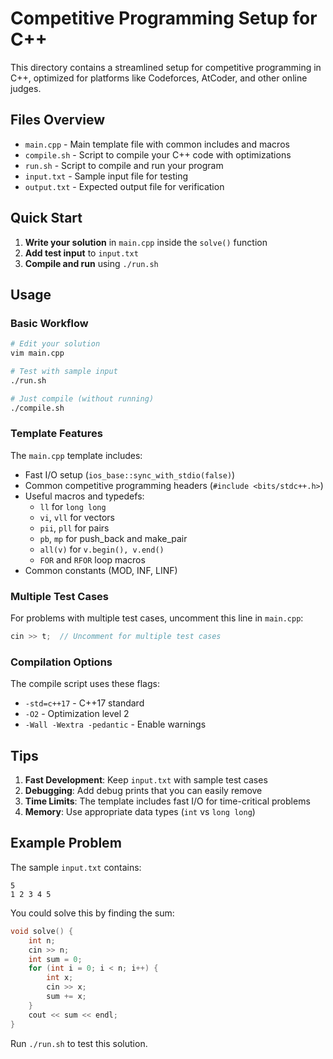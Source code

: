 # Competitive Programming Setup for C++

This directory contains a streamlined setup for competitive programming in C++, optimized for platforms like Codeforces, AtCoder, and other online judges.

## Files Overview

- `main.cpp` - Main template file with common includes and macros
- `compile.sh` - Script to compile your C++ code with optimizations
- `run.sh` - Script to compile and run your program
- `input.txt` - Sample input file for testing
- `output.txt` - Expected output file for verification

## Quick Start

1. **Write your solution** in `main.cpp` inside the `solve()` function
2. **Add test input** to `input.txt`
3. **Compile and run** using `./run.sh`

## Usage

### Basic Workflow
```bash
# Edit your solution
vim main.cpp

# Test with sample input
./run.sh

# Just compile (without running)
./compile.sh
```

### Template Features

The `main.cpp` template includes:
- Fast I/O setup (`ios_base::sync_with_stdio(false)`)
- Common competitive programming headers (`#include <bits/stdc++.h>`)
- Useful macros and typedefs:
  - `ll` for `long long`
  - `vi`, `vll` for vectors
  - `pii`, `pll` for pairs
  - `pb`, `mp` for push_back and make_pair
  - `all(v)` for `v.begin(), v.end()`
  - `FOR` and `RFOR` loop macros
- Common constants (MOD, INF, LINF)

### Multiple Test Cases

For problems with multiple test cases, uncomment this line in `main.cpp`:
```cpp
cin >> t;  // Uncomment for multiple test cases
```

### Compilation Options

The compile script uses these flags:
- `-std=c++17` - C++17 standard
- `-O2` - Optimization level 2
- `-Wall -Wextra -pedantic` - Enable warnings

## Tips

1. **Fast Development**: Keep `input.txt` with sample test cases
2. **Debugging**: Add debug prints that you can easily remove
3. **Time Limits**: The template includes fast I/O for time-critical problems
4. **Memory**: Use appropriate data types (`int` vs `long long`)

## Example Problem

The sample `input.txt` contains:
```
5
1 2 3 4 5
```

You could solve this by finding the sum:
```cpp
void solve() {
    int n;
    cin >> n;
    int sum = 0;
    for (int i = 0; i < n; i++) {
        int x;
        cin >> x;
        sum += x;
    }
    cout << sum << endl;
}
```

Run `./run.sh` to test this solution.